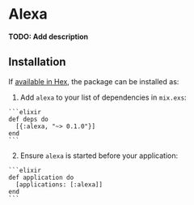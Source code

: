 # Alexa

**TODO: Add description**

## Installation

If [available in Hex](https://hex.pm/docs/publish), the package can be installed as:

  1. Add `alexa` to your list of dependencies in `mix.exs`:

    ```elixir
    def deps do
      [{:alexa, "~> 0.1.0"}]
    end
    ```

  2. Ensure `alexa` is started before your application:

    ```elixir
    def application do
      [applications: [:alexa]]
    end
    ```

